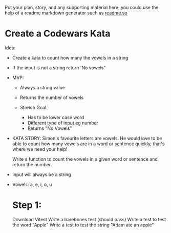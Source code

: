 Put your plan, story, and any supporting material here, you could use the help of a readme markdown generator such as [readme.so](https://readme.so/)

# Create a Codewars Kata

Idea:

- Create a kata to count how many the vowels in a string
- If the input is not a string return 'No vowels"

- MVP:

  - Always a string value
  - Returns the number of vowels

  - Stretch Goal:
    - Has to be lower case word
    - Different type of input eg number
    - Returns "No Vowels"

- KATA STORY:
  Simon's favourite letters are vowels. He would love to be able to count how many vowels are in a word or sentence quickly, that's where we need your help!

  Write a function to count the vowels in a given word or sentence and return the number.

- Input will always be a string
- Vowels: a, e, i, o, u

  # Step 1:

  Download Vitest
  Write a barebones test (should pass)
  Write a test to test the word "Apple"
  Write a test to test the string "Adam ate an apple"
